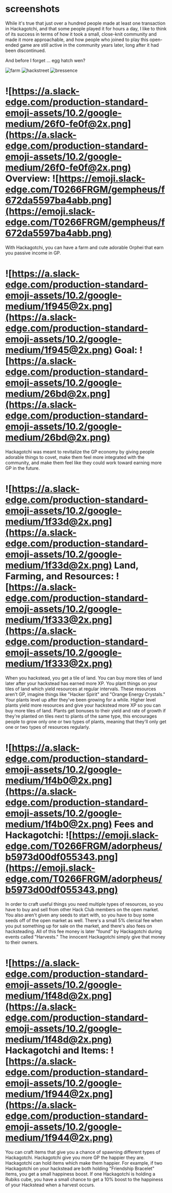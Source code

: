 # screenshots

While it's true that just over a hundred people made at least one transaction in Hackagotchi, and that some people played it for hours a day, I like to think of its success in terms of how it took a small, close-knit community and made it more approachable, and how people who joined to play this open-ended game are still active in the community years later, long after it had been discontinued.

And before I forget ... egg hatch wen?


![farm](screenshots/farm.png)
![hackstreet](screenshots/hackstreet.png)
![bressence](screenshots/bressence.png)



# ![https://a.slack-edge.com/production-standard-emoji-assets/10.2/google-medium/26f0-fe0f@2x.png](https://a.slack-edge.com/production-standard-emoji-assets/10.2/google-medium/26f0-fe0f@2x.png) **Overview:** ![https://emoji.slack-edge.com/T0266FRGM/gempheus/f672da5597ba4abb.png](https://emoji.slack-edge.com/T0266FRGM/gempheus/f672da5597ba4abb.png)

With Hackagotchi, you can have a farm and cute adorable Orphei that earn you passive income in GP.

# ![https://a.slack-edge.com/production-standard-emoji-assets/10.2/google-medium/1f945@2x.png](https://a.slack-edge.com/production-standard-emoji-assets/10.2/google-medium/1f945@2x.png) **Goal:** ![https://a.slack-edge.com/production-standard-emoji-assets/10.2/google-medium/26bd@2x.png](https://a.slack-edge.com/production-standard-emoji-assets/10.2/google-medium/26bd@2x.png)

Hackagotchi was meant to revitalize the GP economy by giving people adorable things to covet, make them feel more integrated with the community, and make
them feel like they could work toward earning more GP in the future.

# ![https://a.slack-edge.com/production-standard-emoji-assets/10.2/google-medium/1f33d@2x.png](https://a.slack-edge.com/production-standard-emoji-assets/10.2/google-medium/1f33d@2x.png) **Land, Farming, and Resources:** ![https://a.slack-edge.com/production-standard-emoji-assets/10.2/google-medium/1f333@2x.png](https://a.slack-edge.com/production-standard-emoji-assets/10.2/google-medium/1f333@2x.png)

When you hackstead, you get a tile of land. You can buy more tiles of land
later after your hackstead has earned more XP. You plant things on your
tiles of land which yield resources at regular intervals. These
resources aren't GP, imagine things like "Hacker Spirit" and "Orange
Energy Crystals." Your plants level up after they've been growing for a
while. Higher level plants yield more resources and give your hackstead
more XP so you can buy more tiles of land. Plants get bonuses to their
yield and rate of growth if they're planted on tiles next to plants of
the same type, this encourages people to grow only one or two types of
plants, meaning that they'll only get one or two types of resources
regularly.

# ![https://a.slack-edge.com/production-standard-emoji-assets/10.2/google-medium/1f4b0@2x.png](https://a.slack-edge.com/production-standard-emoji-assets/10.2/google-medium/1f4b0@2x.png) **Fees and Hackagotchi:** ![https://emoji.slack-edge.com/T0266FRGM/adorpheus/b5973d00df055343.png](https://emoji.slack-edge.com/T0266FRGM/adorpheus/b5973d00df055343.png)

In order to craft useful things you need multiple types of resources, so
you have to buy and sell from other Hack Club members on the open
market. You also aren't given any seeds to start with, so you have to
buy some seeds off of the open market as well. There's a small 5%
clerical fee when you put something up for sale on the market, and
there's also fees on hacksteading. All of this fee money is later
"found" by Hackagotchi during events called "Harvests." The innocent
Hackagotchi simply give that money to their owners.

# ![https://a.slack-edge.com/production-standard-emoji-assets/10.2/google-medium/1f48d@2x.png](https://a.slack-edge.com/production-standard-emoji-assets/10.2/google-medium/1f48d@2x.png) **Hackagotchi and Items:** ![https://a.slack-edge.com/production-standard-emoji-assets/10.2/google-medium/1f944@2x.png](https://a.slack-edge.com/production-standard-emoji-assets/10.2/google-medium/1f944@2x.png)

You can craft items that give you a chance of spawning different types of
Hackagotchi. Hackagotchi give you more GP the happier they are.
Hackagotchi can hold items which make them happier. For example, if two
Hackagotchi on your hackstead are both holding "Friendship Bracelet"
items, you get a small happiness boost. If one Hackagotchi is holding a
Rubiks cube, you have a small chance to get a 10% boost to the happiness of your Hackstead when a harvest occurs.

